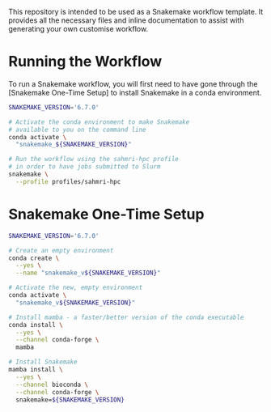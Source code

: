 This repository is intended to be used as a Snakemake workflow template.
It provides all the necessary files and inline documentation to assist with generating your own customise workflow.

# Running the Workflow

To run a Snakemake workflow, you will first need to have gone through the [Snakemake One-Time Setup] to install Snakemake in a conda environment.

```bash
SNAKEMAKE_VERSION='6.7.0'

# Activate the conda environment to make Snakemake
# available to you on the command line
conda activate \
  "snakemake_${SNAKEMAKE_VERSION}"

# Run the workflow using the sahmri-hpc profile
# in order to have jobs submitted to Slurm
snakemake \
  --profile profiles/sahmri-hpc
```

# Snakemake One-Time Setup

```bash
SNAKEMAKE_VERSION='6.7.0'

# Create an empty environment
conda create \
  --yes \
  --name "snakemake_v${SNAKEMAKE_VERSION}"

# Activate the new, empty environment
conda activate \
  "snakemake_v${SNAKEMAKE_VERSION}"

# Install mamba - a faster/better version of the conda executable
conda install \
  --yes \
  --channel conda-forge \
  mamba

# Install Snakemake
mamba install \
  --yes \
  --channel bioconda \
  --channel conda-forge \
  snakemake=${SNAKEMAKE_VERSION}
```
